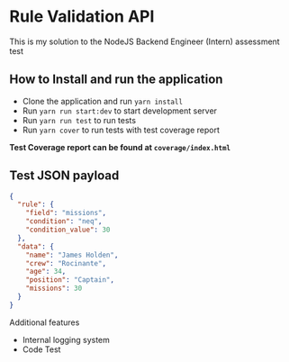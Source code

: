 # Rule Validation API

This is my solution to the NodeJS Backend Engineer (Intern) assessment test

## How to Install and run the application

- Clone the application and run `yarn install`
- Run `yarn run start:dev` to start development server
- Run `yarn run test` to run tests
- Run `yarn cover` to run tests with test coverage report

**Test Coverage report can be found at `coverage/index.html`**

## Test JSON payload

```json
{
  "rule": {
    "field": "missions",
    "condition": "neq",
    "condition_value": 30
  },
  "data": {
    "name": "James Holden",
    "crew": "Rocinante",
    "age": 34,
    "position": "Captain",
    "missions": 30
  }
}
```

Additional features
- Internal logging system
- Code Test
